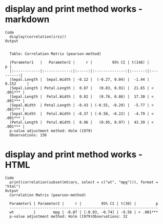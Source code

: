 # display and print method works - markdown

    Code
      display(correlation(iris))
    Output
      
      
      Table: Correlation Matrix (pearson-method)
      
      |Parameter1   |   Parameter2 |     r |         95% CI | t(148) |         p |
      |:------------|:------------:|:-----:|:--------------:|:------:|:---------:|
      |Sepal.Length |  Sepal.Width | -0.12 |  (-0.27, 0.04) |  -1.44 | 0.152     |
      |Sepal.Length | Petal.Length |  0.87 |   (0.83, 0.91) |  21.65 | < .001*** |
      |Sepal.Length |  Petal.Width |  0.82 |   (0.76, 0.86) |  17.30 | < .001*** |
      |Sepal.Width  | Petal.Length | -0.43 | (-0.55, -0.29) |  -5.77 | < .001*** |
      |Sepal.Width  |  Petal.Width | -0.37 | (-0.50, -0.22) |  -4.79 | < .001*** |
      |Petal.Length |  Petal.Width |  0.96 |   (0.95, 0.97) |  43.39 | < .001*** |
      p-value adjustment method: Holm (1979)
      Observations: 150

# display and print method works - HTML

    Code
      print(correlation(subset(mtcars, select = c("wt", "mpg"))), format = "html")
    Output
      Correlation Matrix (pearson-method)
      
      Parameter1 | Parameter2 |     r |         95% CI | t(30) |         p
      --------------------------------------------------------------------
      wt         |        mpg | -0.87 | [-0.93, -0.74] | -9.56 | < .001***
      p-value adjustment method: Holm (1979)Observations: 32

